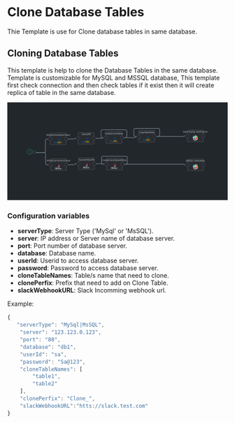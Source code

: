 # Clone Database Tables

Thie Template is use for Clone database tables in same database.



## Cloning Database Tables

This template is help to clone the Database Tables in the same database. Template is customizable for MySQL and MSSQL database, This template first check connection and then check tables if it exist then it will create replica of table in the same database.

![clone-table-pipeline](../images/clone-table-pipeline.png)



### Configuration variables

* **serverType**: Server Type ('MySql' or 'MsSQL').
* **server**: IP address or Server name of database server.
* **port**: Port number of database server.
* **database**: Database name.
* **userId**: Userid to access database server.
* **password**: Password to access database server.
* **cloneTableNames**: Table/s name that need to clone.
* **clonePerfix**: Prefix that need to add on Clone Table.
* **slackWebhookURL**: Slack Incomming webhook url.

Example:

```javascript
{
   "serverType": "MySql|MsSQL",
    "server": "123.123.0.123",
    "port": "80",
    "database": "db1",
    "userId": "sa",
    "password": "Sa@123",
    "cloneTableNames": [
        "table1",
        "table2"
    ],
    "clonePerfix": "Clone_",
    "slackWebhookURL":"htts://slack.test.com"
}
```


